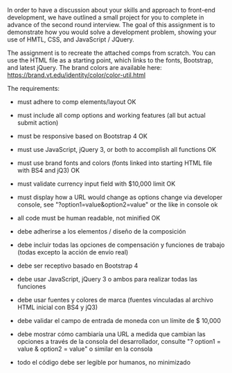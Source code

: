 In order to have a discussion about your skills and approach to front-end development,
 we have outlined a small project for you to complete in advance of the second round interview. 
The goal of this assignment is to demonstrate how you would solve a development problem, showing your use of HMTL, CSS, and JavaScript / JQuery. 

The assignment is to recreate the attached comps from scratch. 
You can use the HTML file as a starting point, which links to the fonts, Bootstrap, and latest jQuery. 
The brand colors are available here: https://brand.vt.edu/identity/color/color-util.html

The requirements:

- must adhere to comp elements/layout  OK
- must include all comp options and working features (all but actual submit action)    
- must be responsive based on Bootstrap 4   OK 
- must use JavaScript, jQuery 3, or both to accomplish all functions   OK
- must use brand fonts and colors (fonts linked into starting HTML file with BS4 and jQ3)   OK
- must validate currency input field with $10,000 limit   OK
- must display how a URL would change as options change via developer console, see "?option1=value&option2=value" or the like in console    ok
- all code must be human readable, not minified OK

- debe adherirse a los elementos / diseño de la composición
- debe incluir todas las opciones de compensación y funciones de trabajo (todas excepto la acción de envío real)
- debe ser receptivo basado en Bootstrap 4
- debe usar JavaScript, jQuery 3 o ambos para realizar todas las funciones
- debe usar fuentes y colores de marca (fuentes vinculadas al archivo HTML inicial con BS4 y jQ3)
- debe validar el campo de entrada de moneda con un límite de $ 10,000
- debe mostrar cómo cambiaría una URL a medida que cambian las opciones a través de la consola del desarrollador, consulte "? option1 = value & option2 = value" o similar en la consola
- todo el código debe ser legible por humanos, no minimizado
